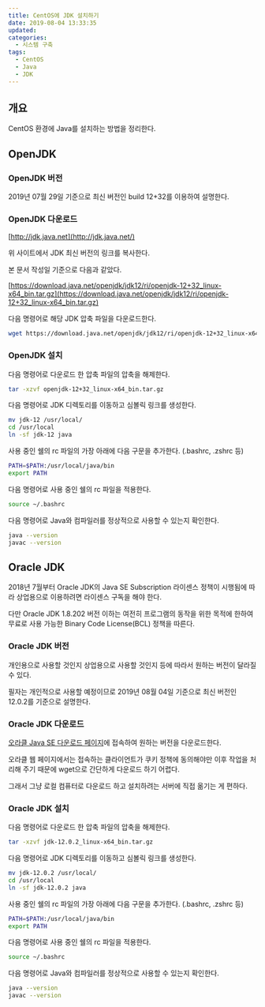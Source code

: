 ```yaml
---
title: CentOS에 JDK 설치하기
date: 2019-08-04 13:33:35
updated:
categories:
  - 시스템 구축
tags:
  - CentOS
  - Java
  - JDK
---
```


## 개요

CentOS 환경에 Java를 설치하는 방법을 정리한다.

## OpenJDK

### OpenJDK 버전

2019년 07월 29일 기준으로 최신 버전인 build 12+32를 이용하여 설명한다.

### OpenJDK 다운로드

[http://jdk.java.net](http://jdk.java.net/)

위 사이트에서 JDK 최신 버전의 링크를 복사한다.

본 문서 작성일 기준으로 다음과 같았다.

[https://download.java.net/openjdk/jdk12/ri/openjdk-12+32_linux-x64_bin.tar.gz](https://download.java.net/openjdk/jdk12/ri/openjdk-12+32_linux-x64_bin.tar.gz)

다음 명령어로 해당 JDK 압축 파일을 다운로드한다.

```bash
wget https://download.java.net/openjdk/jdk12/ri/openjdk-12+32_linux-x64_bin.tar.gz
```

### OpenJDK 설치

다음 명령어로 다운로드 한 압축 파일의 압축을 해제한다.

```bash
tar -xzvf openjdk-12+32_linux-x64_bin.tar.gz
```

다음 명령어로 JDK 디렉토리를 이동하고 심볼릭 링크를 생성한다.

```bash
mv jdk-12 /usr/local/
cd /usr/local
ln -sf jdk-12 java
```

사용 중인 쉘의 rc 파일의 가장 아래에 다음 구문을 추가한다. (.bashrc, .zshrc 등)

```bash
PATH=$PATH:/usr/local/java/bin
export PATH
```

다음 명령어로 사용 중인 쉘의 rc 파일을 적용한다.

```bash
source ~/.bashrc
```

다음 명령어로 Java와 컴파일러를 정상적으로 사용할 수 있는지 확인한다.

```bash
java --version
javac --version
```

## Oracle JDK

2018년 7월부터 Oracle JDK의 Java SE Subscription 라이센스 정책이 시행됨에 따라 상업용으로 이용하려면 라이센스 구독을 해야 한다.

다만 Oracle JDK 1.8.202 버전 이하는 여전히 프로그램의 동작을 위한 목적에 한하여 무료로 사용 가능한 Binary Code License(BCL) 정책을 따른다.

### Oracle JDK 버전

개인용으로 사용할 것인지 상업용으로 사용할 것인지 등에 따라서 원하는 버전이 달라질 수 있다.

필자는 개인적으로 사용할 예정이므로 2019년 08월 04일 기준으로 최신 버전인 12.0.2를 기준으로 설명한다.

### Oracle JDK 다운로드

[오라클 Java SE 다운로드 페이지](https://www.oracle.com/technetwork/java/javase/downloads/index.html)에 접속하여 원하는 버전을 다운로드한다.

오라클 웹 페이지에서는 접속하는 클라이언트가 쿠키 정책에 동의해야만 이후 작업을 처리해 주기 때문에 wget으로 간단하게 다운로드 하기 어렵다.

그래서 그냥 로컬 컴퓨터로 다운로드 하고 설치하려는 서버에 직접 옮기는 게 편하다.

### Oracle JDK 설치

다음 명령어로 다운로드 한 압축 파일의 압축을 해제한다.

```bash
tar -xzvf jdk-12.0.2_linux-x64_bin.tar.gz
```

다음 명령어로 JDK 디렉토리를 이동하고 심볼릭 링크를 생성한다.

```bash
mv jdk-12.0.2 /usr/local/
cd /usr/local
ln -sf jdk-12.0.2 java
```

사용 중인 쉘의 rc 파일의 가장 아래에 다음 구문을 추가한다. (.bashrc, .zshrc 등)

```bash
PATH=$PATH:/usr/local/java/bin
export PATH
```

다음 명령어로 사용 중인 쉘의 rc 파일을 적용한다.

```bash
source ~/.bashrc
```

다음 명령어로 Java와 컴파일러를 정상적으로 사용할 수 있는지 확인한다.

```bash
java --version
javac --version
```
